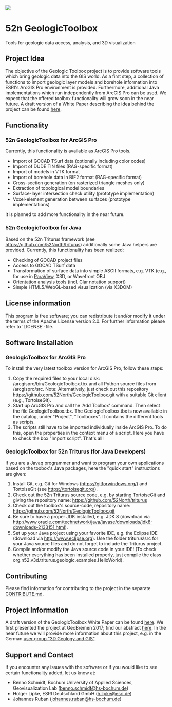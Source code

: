 ![](https://52north.org/wp-content/uploads/2016/06/logo-main.png) 
# 52n GeologicToolbox
Tools for geologic data access, analysis, and 3D visualization

## Project Idea
The objective of the Geologic Toolbox project is to provide software tools which 
bring geologic data into the GIS world. As a first step, a collection of functions 
to import geologic layer models and borehole information into ESRI's ArcGIS Pro 
environment is provided. Furthermore, additional Java implementations which run 
independently from ArcGIS Pro can be used. We expect that the offered toolbox 
functionality will grow soon in the near future. A draft version of a White Paper 
describing the idea behind the project can be found 
[here](https://www.hs-bochum.de/fileadmin/public/Die-BO_Fachbereiche/fb_g/veroeffentlichungen/Schmidt/52N_GeologicToolbox_White_Paper_draft3.pdf). 

## Functionality
### 52n GeologicToolbox for ArcGIS Pro
Currently, this functionality is available as ArcGIS Pro tools.
- Import of GOCAD TSurf data (optionally including color codes)
- Import of DUDE TIN files (RAG-specific format)
- Import of models in VTK format
- Import of borehole data in BIF2 format (RAG-specific format)
- Cross-section generation (on rasterized triangle meshes only)
- Extraction of topological model boundaries
- Surface-layer intersection check utility (prototype implementation)
- Voxel-element generation between surfaces (prototype implementations)

It is planned to add more functionality in the near future.

### 52n GeologicToolbox for Java 
Based on the 52n Triturus framework (see https://github.com/52North/triturus) 
additionally some Java helpers are provided. Currently, this functionality has 
been realized: 
- Checking of GOCAD project files
- Access to GOCAD TSurf data
- Transformation of surface data into simple ASCII formats, e.g. VTK (e.g., for use in [ParaView](https://www.paraview.org/),
X3D, or Wavefront OBJ
- Orientation analysis tools (incl. Clar notation support)
- Simple HTML5/WebGL-based visualization (via X3DOM) 

## License information
This program is free software; you can redistribute it and/or modify it under the 
terms of the Apache License version 2.0. For further information please refer to 
'LICENSE'-file.

## Software Installation 
### GeologicToolbox for ArcGIS Pro
To install the very latest toolbox version for ArcGIS Pro, follow these steps:
1. Copy the required files to your local disk: /arcgispro/bin/GeologicToolbox.tbx 
and all Python source files from /arcgispro/src. Note: Alternatively, just check 
out this repository https://github.com/52North/GeologicToolbox.git with a suitable 
Git client (e.g., TortoiseGit).
2. Start up ArcGIS Pro and call the 'Add Toolbox' command. Then select the file 
GeologicToolbox.tbx. The GeologicToolbox.tbx is now available in the catalog, 
under "Project", "Toolboxes". It contains the different tools as scripts.
3. The scripts still have to be imported individually inside ArcGIS Pro. To do this, open the properties in the context menu
of a script. Here you have to check the box "Import script".
That's all!

### GeologicToolbox for 52n Triturus (for Java Developers)
If you are a Javaq programmer and want to program your own applications based on
the toobox's Java packages, here the "quick start" instructions are given:
1. Install Git, e.g. Git for Windows (https://gitforwindows.org/) and TortoiseGit 
(see https://tortoisegit.org/).
2. Check out the 52n Triturus source code, e.g. by starting TortoiseGit and giving 
the repository name: https://github.com/52North/triturus
3. Check out the toolbox's source-code, repository name: https://github.com/52North/GeologicToolbox.git
4. Be sure to have a proper JDK installed, e.g. JDK 8 (download via 
http://www.oracle.com/technetwork/java/javase/downloads/jdk8-downloads-2133151.html).
5. Set up your Java project using your favorite IDE, e.g. the Eclipse IDE 
(download via http://www.eclipse.org). Use the folder triturus\src for your Java 
source files and do not forget to include the Triturus project.
6. Compile and/or modify the Java source code in your IDE! (To check whether 
everything has been installed properly, just compile the class 
org.n52.v3d.triturus.geologic.examples.HelloWorld).

## Contributing
Please find information for contributing to the project in the separate 
[CONTRIBUTE.md](CONTRIBUTE.md).

## Project Information
A draft version of the GeologicToolbox White Paper can be found 
[here](https://www.hs-bochum.de/fileadmin/public/Die-BO_Fachbereiche/fb_g/veroeffentlichungen/Schmidt/52N_GeologicToolbox_White_Paper_draft3.pdf). 
We first presented the project at GeoBremen 2017; find our abstract 
[here](https://www.hs-bochum.de/fileadmin/public/Die-BO_Fachbereiche/fb_g/veroeffentlichungen/Schmidt/GeologicToolbox-Abstract-GeoBremen.pdf). In the near future we will provide more information about this project, e.g. in the German [user group "3D Geology and GIS"](https://www.esri.de/gis-community/anwendergruppen). 

## Support and Contact
If you encounter any issues with the software or if you would like to see certain 
functionality added, let us know at:
- Benno Schmidt, Bochum University of Applied Sciences, Geovisualization Lab 
(benno.schmidt@hs-bochum.de)
- Holger Lipke, ESRI Deutschland GmbH (h.lipke@esri.de)
- Johannes Ruban (johannes.ruban@hs-bochum.de)
